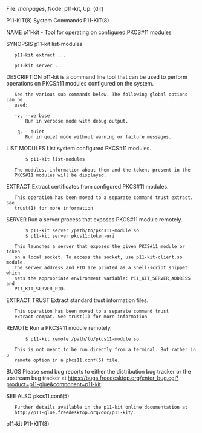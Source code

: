 File: *manpages*,  Node: p11-kit,  Up: (dir)

P11-KIT(8)                      System Commands                     P11-KIT(8)



NAME
       p11-kit - Tool for operating on configured PKCS#11 modules

SYNOPSIS
       p11-kit list-modules

       p11-kit extract ...

       p11-kit server ...

DESCRIPTION
       p11-kit is a command line tool that can be used to perform operations
       on PKCS#11 modules configured on the system.

       See the various sub commands below. The following global options can be
       used:

       -v, --verbose
           Run in verbose mode with debug output.

       -q, --quiet
           Run in quiet mode without warning or failure messages.

LIST MODULES
       List system configured PKCS#11 modules.

           $ p11-kit list-modules

       The modules, information about them and the tokens present in the
       PKCS#11 modules will be displayed.

EXTRACT
       Extract certificates from configured PKCS#11 modules.

       This operation has been moved to a separate command trust extract. See
       trust(1) for more information

SERVER
       Run a server process that exposes PKCS#11 module remotely.

           $ p11-kit server /path/to/pkcs11-module.so
           $ p11-kit server pkcs11:token-uri

       This launches a server that exposes the given PKCS#11 module or token
       on a local socket. To access the socket, use p11-kit-client.so module.
       The server address and PID are printed as a shell-script snippet which
       sets the appropriate environment variable: P11_KIT_SERVER_ADDRESS and
       P11_KIT_SERVER_PID.

EXTRACT TRUST
       Extract standard trust information files.

       This operation has been moved to a separate command trust
       extract-compat. See trust(1) for more information

REMOTE
       Run a PKCS#11 module remotely.

           $ p11-kit remote /path/to/pkcs11-module.so

       This is not meant to be run directly from a terminal. But rather in a
       remote option in a pkcs11.conf(5) file.

BUGS
       Please send bug reports to either the distribution bug tracker or the
       upstream bug tracker at
       https://bugs.freedesktop.org/enter_bug.cgi?product=p11-glue&component=p11-kit.

SEE ALSO
       pkcs11.conf(5)

       Further details available in the p11-kit online documentation at
       http://p11-glue.freedesktop.org/doc/p11-kit/.



p11-kit                                                             P11-KIT(8)
